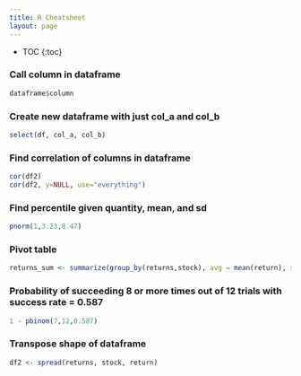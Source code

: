 ```yaml
---
title: R Cheatsheet
layout: page
---
```


* TOC
{:toc}


### Call column in dataframe

```r
dataframe$column
```

### Create new dataframe with just col_a and col_b  
```r
select(df, col_a, col_b)
```

### Find correlation of columns in dataframe  
```r
cor(df2)
cor(df2, y=NULL, use="everything")
```
### Find percentile given quantity, mean, and sd  
```r
pnorm(1,3.23,8.47)
```




### Pivot table
```r
returns_sum <- summarize(group_by(returns,stock), avg = mean(return), stddev = sd(return))
```
### Probability of succeeding 8 or more times out of 12 trials with success rate = 0.587  
```r
1 - pbinom(7,12,0.587)
```
### Transpose shape of dataframe
```r
df2 <- spread(returns, stock, return)
```
